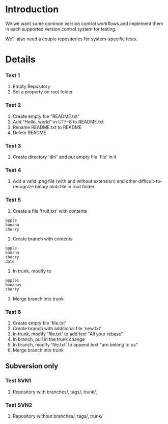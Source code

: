 # Introduction #

We we want some common version control workflows and implement them in each supported version control system for testing.

We'll also need a couple repositories for system-specific tests.

# Details #

### Test 1 ###
  1. Empty Repository
  1. Set a property on root folder

### Test 2 ###
  1. Create empty file "README.txt"
  1. Add "Hello, world" in UTF-8 to README.txt
  1. Rename README.txt to README
  1. Delete README

### Test 3 ###
  1. Create directory 'dir/' and put empty file 'file' in it

### Test 4 ###
  1. Add a valid .png file (with and without extension) and other difficult-to-recognize binary blob file in root folder

### Test 5 ###
  1. Create a file 'fruit.txt' with contents
```
apple
banana
cherry
```
  1. Create branch with contents
```
apple
banana
cherry
date
```
  1. In trunk, modify to
```
apples
bananas
cherry
```
  1. Merge branch into trunk

### Test 6 ###
  1. Create empty file 'file.txt'
  1. Create branch with additional file 'new.txt'
  1. In trunk, modify 'file.txt' to add text "All your rebase"
  1. In branch, pull in the trunk change
  1. In branch, modify 'file.txt' to append text "are belong to us"
  1. Merge branch into trunk

## Subversion only ##

### Test SVN1 ###
  1. Repository with branches/, tags/, trunk/,

### Test SVN2 ###
  1. Repository without branches/, tags/, trunk/